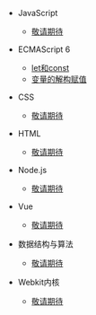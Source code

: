 - JavaScript
    - [敬请期待](javascript)
    
- ECMAScript 6
    - [let和const](es6/let和const.md)
    - [变量的解构赋值](es6/变量的解构赋值.md)

- CSS
    - [敬请期待](css)

- HTML
    - [敬请期待](html)
    
- Node.js
    - [敬请期待](node)
 
- Vue
    - [敬请期待](vue)
    
- 数据结构与算法
    - [敬请期待](algorithms)
    
- Webkit内核    
    - [敬请期待](webkit)

